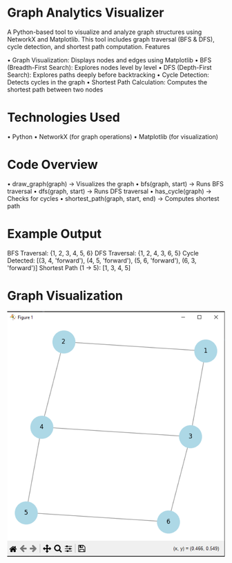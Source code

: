# Graph Analytics Visualizer

A Python-based tool to visualize and analyze graph structures using NetworkX and Matplotlib. This tool includes graph traversal (BFS & DFS), cycle detection, and shortest path computation.
Features

• Graph Visualization: Displays nodes and edges using Matplotlib
• BFS (Breadth-First Search): Explores nodes level by level
• DFS (Depth-First Search): Explores paths deeply before backtracking
• Cycle Detection: Detects cycles in the graph
• Shortest Path Calculation: Computes the shortest path between two nodes

# Technologies Used

• Python
• NetworkX (for graph operations)
• Matplotlib (for visualization)


# Code Overview

• draw_graph(graph) → Visualizes the graph
• bfs(graph, start) → Runs BFS traversal
• dfs(graph, start) → Runs DFS traversal
• has_cycle(graph) → Checks for cycles
• shortest_path(graph, start, end) → Computes shortest path

# Example Output

BFS Traversal: {1, 2, 3, 4, 5, 6}
DFS Traversal: {1, 2, 4, 3, 6, 5}
Cycle Detected: [(3, 4, 'forward'), (4, 5, 'forward'), (5, 6, 'forward'), (6, 3, 'forward')]
Shortest Path (1 -> 5): [1, 3, 4, 5]

# Graph Visualization 

![Graph Visualization](screenshots/graph.png)
